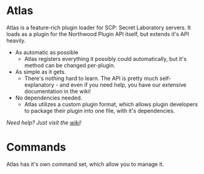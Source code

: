 # Atlas
Atlas is a feature-rich plugin loader for SCP: Secret Laboratory servers. It loads as a plugin for the Northwood Plugin API itself, but extends it's API heavily.

- As automatic as possible
  - Atlas registers everything it possibly could automatically, but it's method can be changed per-plugin.
- As simple as it gets.
  - There's nothing hard to learn. The API is pretty much self-explanatory - and even if you need help, you have our extensive documentation in the wiki!
- No dependencies needed.
  - Atlas utilizes a custom plugin format, which allows plugin developers to package their plugin into one file, with it's dependencies.

*Need help? Just visit the [wiki](https://github.com/encodekenobi/Atlas/wiki)!*

# Commands
Atlas has it's own command set, which allow you to manage it.
